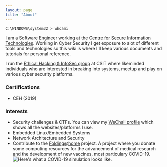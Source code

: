 ```yaml
---
layout: page
title: "About"
---
```


```windows
C:\WINDOWS\system32 > whoami
```

I am a Software Engineer working at the [Centre for Secure Information Technologies](https://www.qub.ac.uk/ecit/CSIT/). Working in Cyber Security I get exposure to alot of different tools and technologies so this wiki is where I'll keep various documents and tutorials for personal reference. 

I run the [Ethical Hacking & InfoSec group](https://blogs.qub.ac.uk/team47/about/) at CSIT where likeminded individuals who are interested in breaking into systems, meetup and play on various cyber security platforms. 

### Certifications
- CEH (2019) 

### Interests
- Security challenges & CTFs. You can view my [WeChall profile](https://www.wechall.net/profile/un5h4d0w) which shows all the websites/platforms I use. 
- Embedded Linux/Embedded Systems
- Network Architecture and Security
- Contribute to the <a href="https://stats.foldingathome.org/donor/73291172" target="_blank">Folding@home</a> project. A project where you donate some computing resources for the advancement of medical research and the development of new vaccines, most particulary COVID-19.<img src="{{ site.github.url}}/assets/img/foldingathome.png" alt="Here's what a COVID-19 simulation looks like.">